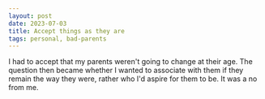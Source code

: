 ```yaml
---
layout: post
date: 2023-07-03
title: Accept things as they are
tags: personal, bad-parents
---
```


I had to accept that my parents weren't going to change at their age. The question then became whether I wanted to associate with them if they remain the way they were, rather who I'd aspire for them to be. It was a no from me.
